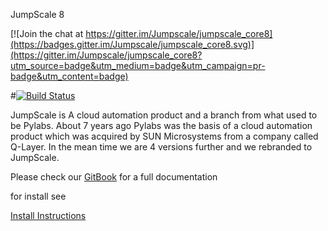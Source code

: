 JumpScale 8


[![Join the chat at https://gitter.im/Jumpscale/jumpscale_core8](https://badges.gitter.im/Jumpscale/jumpscale_core8.svg)](https://gitter.im/Jumpscale/jumpscale_core8?utm_source=badge&utm_medium=badge&utm_campaign=pr-badge&utm_content=badge)

#[![Build Status](http://ci.codescalers.com/buildStatus/icon?job=jumpscale8-build)](http://ci.codescalers.com/job/jumpscale8-build/)

JumpScale is A cloud automation product and a branch from what used to be Pylabs. About 7 years ago Pylabs was the basis of a cloud automation product which was acquired by SUN Microsystems from a company called Q-Layer. In the mean time we are 4 versions further and we rebranded to JumpScale.

Please check our [GitBook](https://gig.gitbooks.io/jumpscale8/content/) for a full documentation

for install see

[Install Instructions](https://gig.gitbooks.io/jumpscale8/content/GettingStarted/Install.html)